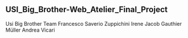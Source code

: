 ## USI_Big_Brother-Web_Atelier_Final_Project
Usi Big Brother Team
Francesco Saverio Zuppichini
Irene Jacob
Gauthier Müller
Andrea Vicari
